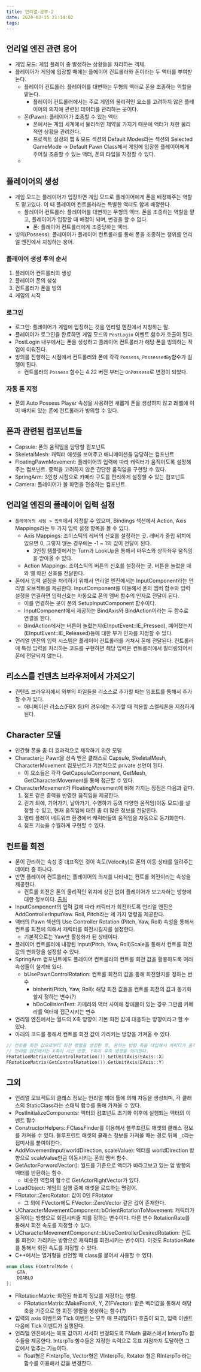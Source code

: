 ```yaml
---
title: 언리얼-공부-2
date: 2020-03-15 21:14:02
tags:
---
```


## 언리얼 엔진 관련 용어
- 게임 모드: 게임 플레이 중 발생하는 상황들을 처리하는 객체.
- 플레이어가 게임에 입장할 때에는 플에이어 컨트롤러와 폰이라는 두 액터를 부여받는다.
	- 플레이어 컨트롤러: 플레이어를 대변하는 무형의 액터로 폰을 조종하는 역할을 맡는다.
		- 플레이어 컨트롤러에서는 주로 게임의 물리적인 요소를 고려하지 않은 플레이어의 의지에 관련된 데이터를 관리하는 곳이다.
	- 폰(Pawn): 플레이어가 조종할 수 있는 액터
		- 폰에서는 게임 세계에서 물리적인 제약을 가지기 때문에 액터가 처한 물리적인 상황을 관리한다.
	  - 프로젝트 설정의 맵 & 모드 섹션의 Default Modes라는 섹션의 Selected GameMode -> Default Pawn Class에서 게임에 입장한 플레이어에게 주어질 조종할 수 있는 액터, 폰의 타입을 지정할 수 있다.
	- 

## 플레이어의 생성
- 게임 모드는 플레이어가 입장하면 게임 모드로 플레이어에게 폰을 배정해주는 역할도 맡고있다. 이 때 플레이어 컨트롤러라는 특별한 액터도 함께 배정한다.
  - 플레이어 컨트롤러: 플레이어를 대변하는 무형의 액터. 폰을 조종하는 역할을 맡고, 플레이어가 입장할 때 배정이 되며, 변경을 할 수 없다.
	- 폰: 플레이어 컨트롤러에게 조종당하는 액터.
- 빙의(Possess): 플레이어가 플레이어 컨트롤러를 통해 폰을 조종하는 행위를 언리얼 엔진에서 지칭하는 용어.

### 플레이어 생성 후의 순서
1. 플레이어 컨트롤러의 생성
2. 플레이어 폰의 생성
3. 컨트롤러가 폰을 빙의
4. 게임의 시작

### 로그인
- 로그인: 플레이어가 게임에 입장하는 것을 언리얼 엔진에서 지칭하는 말.
- 플레이어가 로그인을 완료하면 게임 모드의 `PostLogin` 이벤트 함수가 호출이 된다.
- PostLogin 내부에서는 폰을 생성하고 플레이어 컨트롤러가 해당 폰을 빙의하는 작업이 이뤄진다.
- 빙의를 진행하는 시점에서 컨트롤러와 폰에 각각 `Possess`, `PossessedBy`함수가 실행이 된다.
	- 컨트롤러의 `Possess` 함수는 4.22 버전 부터는 `OnPossess`로 변경이 되었다.

### 자동 폰 지정
- 폰의 Auto Possess Player 속성을 사용하면 새롭게 폰을 생성하지 않고 레벨에 이미 배치되 있는 폰에 컨트롤러가 빙의할 수 있다.

## 폰과 관련된 컴포넌트들
- Capsule: 폰의 움직임을 담당할 컴포넌트
- SkeletalMesh: 캐릭터 애셋을 보여주고 애니메이션을 담당하는 컴포넌트
- FloatingPawnMovement: 플레이어의 입력에 따라 캐릭터가 움직이도록 설정해주는 컴포넌트. 중력을 고려하지 않은 간단한 움직임을 구현할 수 있다.
- SpringArm: 3인칭 시점으로 카메라 구도를 편리하게 설정할 수 있는 컴포넌트
- Camera: 플레이어가 볼 화면을 전송하는 컴포넌트.

## 언리얼 엔진의 플레이어 입력 설정
- `플레이어의 세팅 > 입력`에서 지정할 수 있으며, Bindings 섹션에서 Action, Axis Mappings라는 두 가지 입력 설정 항목을 볼 수 있다.
	- Axis Mappings: 조이스틱의 레버의 신호를 설정하는 곳. 레버가 중립 위치에 있으면 0, 그렇지 않는 경우에는 -1 ~ 1의 값이 전달이 된다.
		- 3인칭 템플릿에서는 Turn과 LookUp을 통해서 마우스와 상하좌우 움직임을 받아올 수 있다.
	- Action Mappings: 조이스틱의 버튼의 신호를 설정하는 곳. 버튼을 눌렀을 때와 뗄 때만 신호를 전달한다.
- 폰에서 입력 설정을 처리하기 위해서 언리얼 엔진에서는 InputComponent라는 언리얼 오브젝트를 제공한다. InputComponent를 이용해서 폰의 멤버 함수와 입력 설정을 연결하면 입력신호는 자동으로 폰의 멤버 함수의 인자로 전달이 된다.
	- 이를 연결하는 곳이 폰의 SetupInputComponent 함수이다.
	- InputComponent에서 제공하는 BindAxis와 BindAction이라는 두 함수로 연결을 한다.
	- BindAction에서는 버튼이 눌렸는지(EInputEvent::IE_Pressed), 뗴어졌는지(EInputEvent::IE_Released)등에 대한 부가 인자를 지정할 수 있다.
- 언리얼 엔진의 입력 시스템은 플레이어 컨트롤러를 거쳐서 폰에 전달된다. 컨트롤러에 특정 입력을 처리하는 코드를 구현하면 해당 입력은 컨트롤러에서 필터링되어서 폰에 전달되지 않는다.

## 리소스를 컨텐츠 브라우저에서 가져오기
- 컨텐츠 브라우저에서 외부의 파일들을 리소스로 추가할 때는 임포트를 통해서 추가할 수가 있다.
	- 애니메이션 리소스(FBX 등)의 경우에는 추가할 때 적용할 스켈레톤을 지정하게 된다.

## Character 모델
- 인간형 폰을 좀 더 효과적으로 제작하기 위한 모델
- Character는 Pawn을 상속 받은 클래스로 Capsule, SkeletalMesh, CharacterMovement 컴포넌트가 기본적으로 private 선언이 된다.
	- 이 요소들은 각각 GetCapsuleComponent, GetMesh, GetCharacterMovement를 통해 접근할 수 있다.
- CharacterMovement가 FloatingMovement에 비해 가지는 장점은 다음과 같다.
  1. 점프 같은 중력을 반영한 움직임을 제공한다.
	2. 걷기 외에, 기어가기, 날아가기, 수영하기 등의 다양한 움직임(이동 모드)를 설정할 수 있고, 현재 움직임에 대한 좀 더 많은 정보를 전달한다.
	3. 멀티 플레이 네트워크 환경에서 캐릭터들의 움직임을 자동으로 동기화한다.
	4. 점프 기능을 수월하게 구현할 수 있다.

## 컨트롤 회전
- 폰이 관리하는 속성 중 대표적인 것이 속도(Velocity)로 폰의 이동 상태를 알려주는 데이터 중 하나다.
- 반면 플레이어 컨트롤러는 플레이어의 의지를 나타내는 컨트롤 회전이라는 속성을 제공한다.
	- 컨트롤 회전은 폰의 물리적인 위치에 상관 없이 플레이어가 보고자하는 방향에 대한 정보이다. [출처](http://blog.naver.com/PostView.nhn?blogId=destiny9720&logNo=220903956593&beginTime=0&jumpingVid=&from=search&redirect=Log&widgetTypeCall=true)
- InputComponent의 입력 값에 따라 캐릭터가 회전하도록 언리얼 엔진은 AddControllerInputYaw. Roll, Pitch라는 세 가지 명령을 제공한다.
- 액터의 Pawn 섹션의 Use Controller Rotation (Pitch, Yaw, Roll) 속성을 통해서 컨트롤 회전에 의해서 캐릭터를 회전시킬지를 설정한다.
	- 기본적으로는 Yaw만 활성화가 된 상태이다.
- 플레이어 컨트롤러에 내장된 Input(Pitch, Yaw, Roll)Scale을 통해서 컨트롤 회전 값의 변화량을 설정할 수 있다.
- SpringArm 컴포넌트에도 플레이어 컨트롤러의 컨트롤 회전 값을 활용하도록 여러 속성들이 설계돼 있다.
  - bUsePawnControlRotation: 컨트롤 회전의 값을 통해 회전할지를 정하는 변수
	- bInherit(Pitch, Yaw, Roll): 해당 회전 값들을 컨트롤 회전의 값과 동기화할지 정하는 변수(?)
	- bDoCollisionTest: 카메라와 액터 사이에 장애물이 있는 경우 그만큼 카메라를 액터에 접근시키는 변수
- 언리얼 엔진에서는 월드의 X축 방향이 기본 회전 값에 대응하는 방향이라고 할 수 있다.
- 아래의 코드를 통해서 컨트롤 회전 값이 가리키는 방향을 가져올 수 있다.
```C++
// 컨트롤 회전 값으로부터 회전 행렬을 생성한 후, 원하는 방향 축을 대입해서 캐릭터가 움직일 방향 값을 가져올 수 있다.
// 언리얼 엔진에서는 X축이 시선 방향, Y축이 우측 방향을 의미한다.
FRotationMatrix(GetControlRotation()).GetUnitAxis(EAxis::X)
FRotationMatrix(GetControlRotation()).GetUnitAxis(EAxis::Y)
```

## 그외
- 언리얼 오브젝트의 클래스 정보는 언리얼 헤더 툴에 의해 자동을 생성되며, 각 클래스의 StaticClass라는 스태틱 함수를 통해 가져올 수 있다.
- PostInitializeComponents: 액터의 컴포넌트 초기화 이후에 실행되는 액터의 이벤트 함수
- ConstructorHelpers::FClassFinder를 이용해서 블루프린트 애셋의 클래스 정보를 가져올 수 있다. 블루프린트 애셋의 클래스 정보를 가져올 때는 경로 뒤에 `_C`라는 접미사를 붙여야한다.
- AddMovementInput(worldDirection, scaleValue): 액터를 worldDirection 방향으로 scaleValue만큼 이동시키는 폰의 멤버 함수.
- GetActorForwordVector(): 월드를 기준으로 액터가 바라고보고 있는 앞 방향의 벡터를 반환하는 함수.
  - 비슷한 역할의 함수로 GetActorRightVector가 있다.
- LoadObject<T>: 게임의 실행 중에 애셋을 로드하는 명령어.
- FRotator::ZeroRotator: 값이 0인 FRotator
  - 그 외에 FVector에도 FVector::ZeroVector 같은 값이 존재한다.
- UCharacterMovementComponent::bOrientRotationToMovement: 캐릭터가 움직이는 방향으로 회전시켜줄 지를 정하는 변수이다. 다른 변수 RotationRate를 통해서 회전 속도를 지정할 수 있다.
- UCharacterMovementComponent::bUseControllerDesiredRotation: 컨트롤 회전이 가리키는 방향으로 캐릭터를 회전시키는 변수이다. 이것도 RotationRate를 통해서 회전 속도를 지정할 수 있다.
- C++에서는 열거형을 선언할 때 class를 붙여서 사용할 수 있다.
```C++
enum class EControlMode {
	GTA,
	DIABLO
};
```
- FRotationMatrix: 회전된 좌표계 정보를 저장하는 행렬.
  - FRotationMatrix::MakeFromX, Y, Z(FVector): 받은 벡터값을 통해서 해당 축을 기준으로 한 회전 행렬을 생성하는 함수(?)
- 입력의 axis 이벤트와 Tick 이벤트는 모두 매 프레임마다 호출이 되고, 입력 이벤트 다음에 Tick 이벤트가 실행된다.
- 언리얼 엔진에서는 목표 값까지 서서히 변경되도록 FMath 클래스에서 InterpTo 함수들을 제공한다. InterpTo 함수들은 지정한 속력으로 목표 지점까지 도달하면 그 값에서 멈추는 기능이다.
  - float형은 FInterpTo, Vector형은 VInterpTo, Rotator 형은 RInterpTo 라는 함수를 이용해서 값을 변경한다.